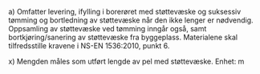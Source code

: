 a) Omfatter levering, ifylling i borerøret med støttevæske og suksessiv tømming og bortledning av støttevæske når den ikke lenger er nødvendig. Oppsamling av støttevæske ved tømming inngår også, samt bortkjøring/sanering av støttevæske fra byggeplass.
Materialene skal tilfredsstille kravene i NS-EN 1536:2010, punkt 6.

x) Mengden måles som utført lengde av pel med støttevæske. Enhet: m

